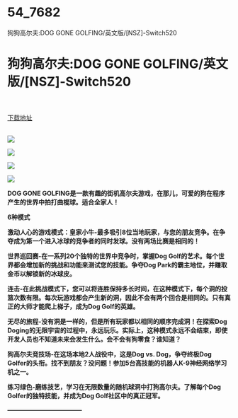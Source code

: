 # 54_7682
狗狗高尔夫:DOG GONE GOLFING/英文版/[NSZ]-Switch520
# 狗狗高尔夫:DOG GONE GOLFING/英文版/[NSZ]-Switch520
 <br/></br>
[下载地址](https://www.switch520.cc/article/7682 "下载地址")
<br/></br>

<p><span><strong><img src="https://www.switch520.cc/muke_img/upload_art_editor_20201206-1_c99c337fef87c1de92476adda0e8de41.jpg"></strong></span></p>
<p><span><strong><img src="https://www.switch520.cc/muke_img/upload_art_editor_20201206-1_15544674f15d6accdf958169ce49ddef.jpg"></strong></span></p>
<p><span><strong><img src="https://www.switch520.cc/muke_img/upload_art_editor_20201206-1_85a9a132c89d0fc85540ea90ba013fc7.jpg"></strong></span></p>
<p><span><strong><img src="https://www.switch520.cc/muke_img/upload_art_editor_20201206-1_0d9fd222fc6ea7d0e19cdb719e4548ff.jpg"></strong></span></p>
<p></p>
<p><span><strong>DOG GONE GOLFING是一款有趣的街机高尔夫游戏，在那儿，可爱的狗在程序产生的世界中拍打曲棍球。适合全家人！</strong></span></p>
<p><span><strong>6种模式</strong></span></p>
<p></p>
<p><span><strong>激动人心的游戏模式：皇家小牛-最多吸引8位当地玩家，与您的朋友竞争。在争夺成为第一个进入冰球的竞争者的同时发球。没有两场比赛是相同的！</strong></span></p>
<p></p>
<p><span><strong>世界巡回赛-在一系列20个独特的世界中竞争时，掌握Dog Golf的艺术。每个世界都会增加新的挑战和功能来测试您的技能。争夺Dog Park的霸主地位，并赚取金币以解锁新的冰球皮。</strong></span></p>
<p></p>
<p><span><strong>连击-在此挑战模式下，您可以将连胜保持多长时间，在这种模式下，每个洞的投篮次数有限。每次玩游戏都会产生新的洞，因此不会有两个回合是相同的。只有真正的大师才能爬上梯子，成为Dog Golf的英雄。</strong></span></p>
<p></p>
<p><span><strong>无尽的旅程-没有洞是一样的，但是所有玩家都以相同的顺序完成洞！在探索Dog Doging的无限宇宙的过程中，永远玩乐。实际上，这种模式永远不会结束，即使开发人员也不知道未来会发生什么。会不会有狗零食？谁知道？</strong></span></p>
<p></p>
<p><span><strong>狗高尔夫竞技场-在这场本地2人战役中，这是Dog vs. Dog，争夺终极Dog Golfer的头衔。找不到朋友？没问题！参加5台高技能的机器人K-9神经网络学习机之一。</strong></span></p>
<p></p>
<p><span><strong>练习绿色-磨练技艺，学习在无限数量的随机球洞中打狗高尔夫。了解每个Dog Golfer的独特技能，并成为Dog Golf社区中的真正冠军。</strong></span></p>
<p></p>
<p></p>
<p><span><strong>————————————<br></strong></span></p>
